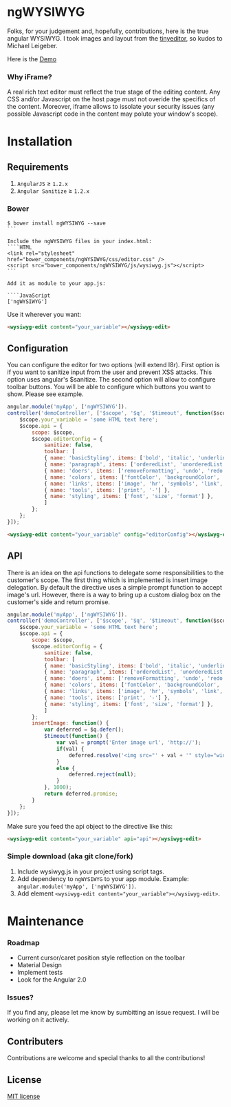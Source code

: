 ngWYSIWYG
=========

Folks, for your judgement and, hopefully, contributions, here is the true angular WYSIWYG.
I took images and layout from the <a href="https://github.com/jessegreathouse/TinyEditor">tinyeditor</a>, so kudos to Michael Leigeber.

Here is the <a href="http://psergus.github.io/ngWYSIWYG/">Demo</a>

### Why iFrame?

A real rich text editor must reflect the true stage of the editing content. Any CSS and/or Javascript on the host page must not overide the specifics of the content.
Moreover, iframe allows to issolate your security issues (any possible Javascript code in the content may polute your window's scope).


Installation
=========================

## Requirements

1. `AngularJS` ≥ `1.2.x`
2. `Angular Sanitize` ≥ `1.2.x`

### Bower

````Shell
$ bower install ngWYSIWYG --save
```

Include the ngWYSIWYG files in your index.html:
````HTML
<link rel="stylesheet" href="bower_components/ngWYSIWYG/css/editor.css" />
<script src="bower_components/ngWYSIWYG/js/wysiwyg.js"></script>
```

Add it as module to your app.js:

````JavaScript
['ngWYSIWYG']
````

Use it wherever you want:

```HTML
<wysiwyg-edit content="your_variable"></wysiwyg-edit>
```

## Configuration

You can configure the editor for two options (will extend l8r). First option is if you want to sanitize input from the user and prevent XSS attacks. This option uses angular's 
$sanitize. The second option will allow to configure toolbar buttons. You will be able to configure which buttons you want to show. Please see example.

````JavaScript
angular.module('myApp', ['ngWYSIWYG']).
controller('demoController', ['$scope', '$q', '$timeout', function($scope, $q, $timeout) {
	$scope.your_variable = 'some HTML text here';
	$scope.api = {
		scope: $scope,
		$scope.editorConfig = {
		    sanitize: false,
		    toolbar: [
			{ name: 'basicStyling', items: ['bold', 'italic', 'underline', 'strikethrough', 'subscript', 'superscript', '-', 'leftAlign', 'centerAlign', 'rightAlign', 'blockJustify', '-'] },
			{ name: 'paragraph', items: ['orderedList', 'unorderedList', 'outdent', 'indent', '-'] },
			{ name: 'doers', items: ['removeFormatting', 'undo', 'redo', '-'] },
			{ name: 'colors', items: ['fontColor', 'backgroundColor', '-'] },
			{ name: 'links', items: ['image', 'hr', 'symbols', 'link', 'unlink', '-'] },
			{ name: 'tools', items: ['print', '-'] },
			{ name: 'styling', items: ['font', 'size', 'format'] },
		    ]
		};
	};
}]);
````

```HTML
<wysiwyg-edit content="your_variable" config="editorConfig"></wysiwyg-edit>
```

## API

There is an idea on the api functions to delegate some responsibilities to the customer's scope.
The first thing which is implemented is insert image delegation. By default the directive uses a simple prompt function to accept image's url. However,
there is a way to bring up a custom dialog box on the customer's side and return promise.

````JavaScript
angular.module('myApp', ['ngWYSIWYG']).
controller('demoController', ['$scope', '$q', '$timeout', function($scope, $q, $timeout) {
	$scope.your_variable = 'some HTML text here';
	$scope.api = {
		scope: $scope,
		$scope.editorConfig = {
		    sanitize: false,
		    toolbar: [
			{ name: 'basicStyling', items: ['bold', 'italic', 'underline', 'strikethrough', 'subscript', 'superscript', '-', 'leftAlign', 'centerAlign', 'rightAlign', 'blockJustify', '-'] },
			{ name: 'paragraph', items: ['orderedList', 'unorderedList', 'outdent', 'indent', '-'] },
			{ name: 'doers', items: ['removeFormatting', 'undo', 'redo', '-'] },
			{ name: 'colors', items: ['fontColor', 'backgroundColor', '-'] },
			{ name: 'links', items: ['image', 'hr', 'symbols', 'link', 'unlink', '-'] },
			{ name: 'tools', items: ['print', '-'] },
			{ name: 'styling', items: ['font', 'size', 'format'] },
		    ]
		};
		insertImage: function() {
			var deferred = $q.defer();
			$timeout(function() {
				var val = prompt('Enter image url', 'http://');
				if(val) {
					deferred.resolve('<img src="' + val + '" style="width: 30%;">');
				}
				else {
				    deferred.reject(null);
				}
			}, 1000);
			return deferred.promise;
		}
	};
}]);
````
Make sure you feed the api object to the directive like this:

```HTML
<wysiwyg-edit content="your_variable" api="api"></wysiwyg-edit>
```

### Simple download (aka git clone/fork)

1. Include wysiwyg.js in your project using script tags.
2. Add dependency to `ngWYSIWYG` to your app module. Example: ```angular.module('myApp', ['ngWYSIWYG'])```.
3. Add element ```<wysiwyg-edit content="your_variable"></wysiwyg-edit>```.

Maintenance
=========================

### Roadmap

- Current cursor/caret position style reflection on the toolbar
- Material Design
- Implement tests
- Look for the Angular 2.0

### Issues?

If you find any, please let me know by sumbitting an issue request. I will be working on it actively.

## Contributers

Contributions are welcome and special thanks to all the contributions!

## License

[MIT license](http://opensource.org/licenses/MIT)
